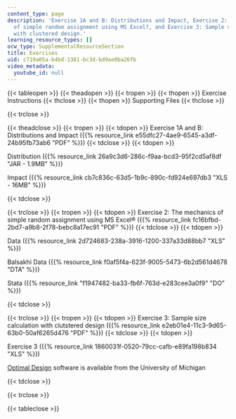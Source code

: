 ```yaml
---
content_type: page
description: 'Exercise 1A and B: Distributions and Impact, Exercise 2: The mechanics
  of simple random assignment using MS Excel?, and Exercise 3: Sample size calculation
  with clustered design.'
learning_resource_types: []
ocw_type: SupplementalResourceSection
title: Exercises
uid: c719a05a-b4bd-1381-bc3d-bd9ae0ba26fb
video_metadata:
  youtube_id: null
---
```


{{< tableopen >}}
{{< theadopen >}}
{{< tropen >}}
{{< thopen >}}
Exercise Instructions
{{< thclose >}}
{{< thopen >}}
Supporting Files
{{< thclose >}}

{{< trclose >}}

{{< theadclose >}}
{{< tropen >}}
{{< tdopen >}}
Exercise 1A and B: Distributions and Impact ({{% resource_link e55dfc27-4ae9-6545-a3df-24b95fb73ab6 "PDF" %}})
{{< tdclose >}}
{{< tdopen >}}


Distribution ({{% resource_link 26a9c3d6-286c-f9aa-bcd3-95f2cd5af8df "JAR - 1.9MB" %}})

Impact ({{% resource_link cb7c836c-63d5-1b9c-890c-fd924e697db3 "XLS - 16MB" %}})


{{< tdclose >}}

{{< trclose >}}
{{< tropen >}}
{{< tdopen >}}
Exercise 2: The mechanics of simple random assignment using MS Excel® ({{% resource_link fc16bfbd-2bd7-a9b8-2f78-bebc8a17ec91 "PDF" %}})
{{< tdclose >}}
{{< tdopen >}}


Data ({{% resource_link 2d724683-238a-3916-1200-337a33d88bb7 "XLS" %}})

Balsakhi Data ({{% resource_link f0af5f4a-623f-9005-5473-6b2d561d4678 "DTA" %}})

Stata ({{% resource_link "f1947482-ba33-fb6f-763d-e283cee3a0f9" "DO" %}})


{{< tdclose >}}

{{< trclose >}}
{{< tropen >}}
{{< tdopen >}}
Exercise 3: Sample size calculation with clutstered design ({{% resource_link e2eb01e4-11c3-9d65-63b0-50af6265d476 "PDF" %}})
{{< tdclose >}}
{{< tdopen >}}


Exercise 3 ({{% resource_link 1860031f-0520-79cc-cafb-e89fa198b834 "XLS" %}})

[Optimal Design](https://sites.google.com/site/optimaldesignsoftware/home) software is available from the University of Michigan


{{< tdclose >}}

{{< trclose >}}

{{< tableclose >}}